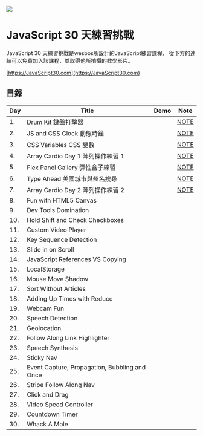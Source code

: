 ![](https://javascript30.com/images/JS3-social-share.png)

# JavaScript 30 天練習挑戰

JavaScript 30 天練習挑戰是wesbos所設計的JavaScript練習課程，
從下方的連結可以免費加入該課程，並取得他所拍攝的教學影片。

[https://JavaScript30.com](https://JavaScript30.com)

## 目錄

|Day|Title|Demo|Note|
|---|-----|----|--------|
|1.|Drum Kit 鍵盤打擊器||[NOTE](https://github.com/dh-46/JavaScript30_dh46.tw/tree/master/01%20-%20JavaScript%20Drum%20Kit)|
|2.|JS and CSS Clock 動態時鐘||[NOTE](https://github.com/dh-46/JavaScript30_dh46.tw/tree/master/02%20-%20JS%20and%20CSS%20Clock)|
|3.|CSS Variables CSS 變數||[NOTE](https://github.com/dh-46/JavaScript30_dh46.tw/tree/master/03%20-%20CSS%20Variables)|
|4.|Array Cardio Day 1 陣列操作練習 1||[NOTE](https://github.com/dh-46/JavaScript30_dh46.tw/tree/master/04%20-%20Array%20Cardio%20Day%201)|
|5.|Flex Panel Gallery 彈性盒子練習||[NOTE](https://github.com/dh-46/JavaScript30_dh46.tw/tree/master/05%20-%20Flex%20Panel%20Gallery)|
|6.|Type Ahead 美國城市與州名搜尋||[NOTE](https://github.com/dh-46/JavaScript30_dh46.tw/tree/master/06%20-%20Type%20Ahead)|
|7.|Array Cardio Day 2 陣列操作練習 2||[NOTE](https://github.com/dh-46/JavaScript30_dh46.tw/tree/master/07%20-%20Array%20Cardio%20Day%202)|
|8.|Fun with HTML5 Canvas|||
|9.|Dev Tools Domination|||
|10.|Hold Shift and Check Checkboxes|||
|11.|Custom Video Player|||
|12.|Key Sequence Detection|||
|13.|Slide in on Scroll|||
|14.|JavaScript References VS Copying|||
|15.|LocalStorage|||
|16.|Mouse Move Shadow|||
|17.|Sort Without Articles|||
|18.|Adding Up Times with Reduce|||
|19.|Webcam Fun|||
|20.|Speech Detection|||
|21.|Geolocation|||
|22.|Follow Along Link Highlighter|||
|23.|Speech Synthesis|||
|24.|Sticky Nav|||
|25.|Event Capture, Propagation, Bubbling and Once|||
|26.|Stripe Follow Along Nav|||
|27.|Click and Drag|||
|28.|Video Speed Controller|||
|29.|Countdown Timer|||
|30.|Whack A Mole|||
